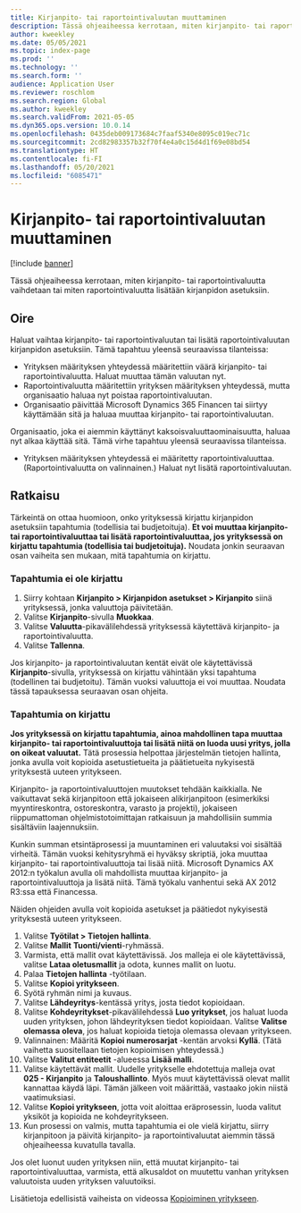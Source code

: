 ```yaml
---
title: Kirjanpito- tai raportointivaluutan muuttaminen
description: Tässä ohjeaiheessa kerrotaan, miten kirjanpito- tai raportointivaluutta vaihdetaan tai miten raportointivaluutta lisätään kirjanpidon asetuksiin.
author: kweekley
ms.date: 05/05/2021
ms.topic: index-page
ms.prod: ''
ms.technology: ''
ms.search.form: ''
audience: Application User
ms.reviewer: roschlom
ms.search.region: Global
ms.author: kweekley
ms.search.validFrom: 2021-05-05
ms.dyn365.ops.version: 10.0.14
ms.openlocfilehash: 0435deb009173684c7faaf5340e8095c019ec71c
ms.sourcegitcommit: 2cd82983357b32f70f4e4a0c15d4d1f69e08bd54
ms.translationtype: HT
ms.contentlocale: fi-FI
ms.lasthandoff: 05/20/2021
ms.locfileid: "6085471"
---
```

# <a name="change-the-accounting-or-reporting-currency"></a>Kirjanpito- tai raportointivaluutan muuttaminen

[!include [banner](../includes/banner.md)]

Tässä ohjeaiheessa kerrotaan, miten kirjanpito- tai raportointivaluutta vaihdetaan tai miten raportointivaluutta lisätään kirjanpidon asetuksiin.

## <a name="symptom"></a>Oire

Haluat vaihtaa kirjanpito- tai raportointivaluutan tai lisätä raportointivaluutan kirjanpidon asetuksiin. Tämä tapahtuu yleensä seuraavissa tilanteissa:

- Yrityksen määrityksen yhteydessä määritettiin väärä kirjanpito- tai raportointivaluutta. Haluat muuttaa tämän valuutan nyt.
- Raportointivaluutta määritettiin yrityksen määrityksen yhteydessä, mutta organisaatio haluaa nyt poistaa raportointivaluutan.
- Organisaatio päivittää Microsoft Dynamics 365 Financen tai siirtyy käyttämään sitä ja haluaa muuttaa kirjanpito- tai raportointivaluutan.

Organisaatio, joka ei aiemmin käyttänyt kaksoisvaluuttaominaisuutta, haluaa nyt alkaa käyttää sitä. Tämä virhe tapahtuu yleensä seuraavissa tilanteissa.

- Yrityksen määrityksen yhteydessä ei määritetty raportointivaluuttaa. (Raportointivaluutta on valinnainen.) Haluat nyt lisätä raportointivaluutan.

## <a name="resolution"></a>Ratkaisu

Tärkeintä on ottaa huomioon, onko yrityksessä kirjattu kirjanpidon asetuksiin tapahtumia (todellisia tai budjetoituja). **Et voi muuttaa kirjanpito- tai raportointivaluuttaa tai lisätä raportointivaluuttaa, jos yrityksessä on kirjattu tapahtumia (todellisia tai budjetoituja).** Noudata jonkin seuraavan osan vaiheita sen mukaan, mitä tapahtumia on kirjattu.

### <a name="no-transactions-have-been-posted"></a>Tapahtumia ei ole kirjattu

1. Siirry kohtaan **Kirjanpito \> Kirjanpidon asetukset \> Kirjanpito** siinä yrityksessä, jonka valuuttoja päivitetään.
2. Valitse **Kirjanpito**-sivulla **Muokkaa**.
3. Valitse **Valuutta**-pikavälilehdessä yrityksessä käytettävä kirjanpito- ja raportointivaluutta.
4. Valitse **Tallenna**.

Jos kirjanpito- ja raportointivaluutan kentät eivät ole käytettävissä **Kirjanpito**-sivulla, yrityksessä on kirjattu vähintään yksi tapahtuma (todellinen tai budjetoitu). Tämän vuoksi valuuttoja ei voi muuttaa. Noudata tässä tapauksessa seuraavan osan ohjeita.

### <a name="transactions-have-been-posted"></a>Tapahtumia on kirjattu

**Jos yrityksessä on kirjattu tapahtumia, ainoa mahdollinen tapa muuttaa kirjanpito- tai raportointivaluuttoja tai lisätä niitä on luoda uusi yritys, jolla on oikeat valuutat.** Tätä prosessia helpottaa järjestelmän tietojen hallinta, jonka avulla voit kopioida asetustietueita ja päätietueita nykyisestä yrityksestä uuteen yritykseen.

Kirjanpito- ja raportointivaluuttojen muutokset tehdään kaikkialla. Ne vaikuttavat sekä kirjanpitoon että jokaiseen alikirjanpitoon (esimerkiksi myyntireskontra, ostoreskontra, varasto ja projekti), jokaiseen riippumattoman ohjelmistotoimittajan ratkaisuun ja mahdollisiin summia sisältäviin laajennuksiin.

Kunkin summan etsintäprosessi ja muuntaminen eri valuutaksi voi sisältää virheitä. Tämän vuoksi kehitysryhmä ei hyväksy skriptiä, joka muuttaa kirjanpito- tai raportointivaluuttoja tai lisää niitä. Microsoft Dynamics AX 2012:n työkalun avulla oli mahdollista muuttaa kirjanpito- ja raportointivaluuttoja ja lisätä niitä. Tämä työkalu vanhentui sekä AX 2012 R3:ssa että Financessa.

Näiden ohjeiden avulla voit kopioida asetukset ja päätiedot nykyisestä yrityksestä uuteen yritykseen.

1. Valitse **Työtilat \> Tietojen hallinta**.
2. Valitse **Mallit** **Tuonti/vienti**-ryhmässä.
3. Varmista, että mallit ovat käytettävissä. Jos malleja ei ole käytettävissä, valitse **Lataa oletusmallit** ja odota, kunnes mallit on luotu.
4. Palaa **Tietojen hallinta** -työtilaan.
5. Valitse **Kopioi yritykseen**.
6. Syötä ryhmän nimi ja kuvaus.
7. Valitse **Lähdeyritys**-kentässä yritys, josta tiedot kopioidaan.
8. Valitse **Kohdeyritykset**-pikavälilehdessä **Luo yritykset**, jos haluat luoda uuden yrityksen, johon lähdeyrityksen tiedot kopioidaan. Valitse **Valitse olemassa oleva**, jos haluat kopioida tietoja olemassa olevaan yritykseen.
9. Valinnainen: Määritä **Kopioi numerosarjat** -kentän arvoksi **Kyllä**. (Tätä vaihetta suositellaan tietojen kopioimisen yhteydessä.)
10. Valitse **Valitut entiteetit** -alueessa **Lisää malli**.
11. Valitse käytettävät mallit. Uudelle yritykselle ehdotettuja malleja ovat **025 - Kirjanpito** ja **Taloushallinto**. Myös muut käytettävissä olevat mallit kannattaa käydä läpi. Tämän jälkeen voit määrittää, vastaako jokin niistä vaatimuksiasi.
12. Valitse **Kopioi yritykseen**, jotta voit aloittaa eräprosessin, luoda valitut yksiköt ja kopioida ne kohdeyritykseen.
13. Kun prosessi on valmis, mutta tapahtumia ei ole vielä kirjattu, siirry kirjanpitoon ja päivitä kirjanpito- ja raportointivaluutat aiemmin tässä ohjeaiheessa kuvatulla tavalla.

Jos olet luonut uuden yrityksen niin, että muutat kirjanpito- tai raportointivaluuttaa, varmista, että alkusaldot on muutettu vanhan yrityksen valuutoista uuden yrityksen valuutoiksi.

Lisätietoja edellisistä vaiheista on videossa [Kopioiminen yritykseen](https://community.dynamics.com/365/b/techtalks/posts/copy-into-legal-entity-october-24-2017).

